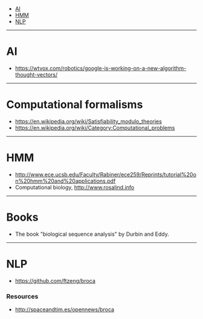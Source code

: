 + [AI](#ai)
+ [HMM](#hmm)
+ [NLP](#nlp)

----

# AI
* https://wtvox.com/robotics/google-is-working-on-a-new-algorithm-thought-vectors/

----

# Computational formalisms
+ https://en.wikipedia.org/wiki/Satisfiability_modulo_theories
+ https://en.wikipedia.org/wiki/Category:Computational_problems

----

# HMM 
+ http://www.ece.ucsb.edu/Faculty/Rabiner/ece259/Reprints/tutorial%20on%20hmm%20and%20applications.pdf
+ Computational biology, http://www.rosalind.info 

----

# Books
+ The book "biological sequence analysis" by Durbin and Eddy.

----

# NLP
+ https://github.com/ftzeng/broca

### Resources
+ http://spaceandtim.es/opennews/broca


